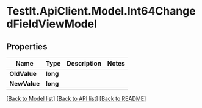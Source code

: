 # TestIt.ApiClient.Model.Int64ChangedFieldViewModel

## Properties

Name | Type | Description | Notes
------------ | ------------- | ------------- | -------------
**OldValue** | **long** |  | 
**NewValue** | **long** |  | 

[[Back to Model list]](../README.md#documentation-for-models) [[Back to API list]](../README.md#documentation-for-api-endpoints) [[Back to README]](../README.md)

